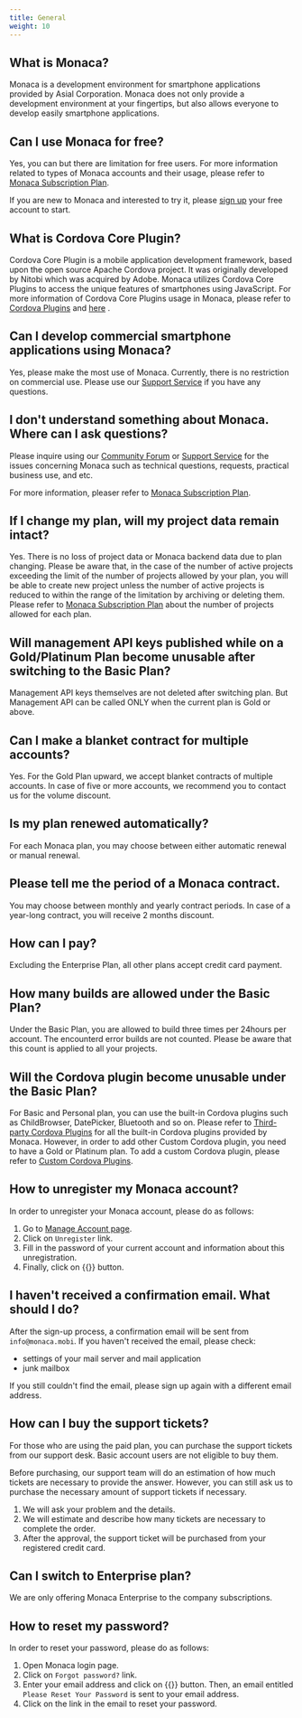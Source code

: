 ```yaml
---
title: General
weight: 10
---
```


## What is Monaca?

Monaca is a development environment for smartphone applications provided
by Asial Corporation. Monaca does not only provide a development
environment at your fingertips, but also allows everyone to develop
easily smartphone applications.

## Can I use Monaca for free?

Yes, you can but there are limitation for free users. For more
information related to types of Monaca accounts and their usage, please
refer to [Monaca Subscription Plan](https://monaca.io/pricing.html).

If you are new to Monaca and interested to try it, please [sign up](https://monaca.mobi/register/start) your free account to start.

## What is Cordova Core Plugin?

Cordova Core Plugin is a mobile application development framework, based
upon the open source Apache Cordova project. It was originally developed
by Nitobi which was acquired by Adobe. Monaca utilizes Cordova Core
Plugins to access the unique features of smartphones using JavaScript.
For more information of Cordova Core Plugins usage in Monaca, please
refer to [Cordova Plugins](/en/products_guide/monaca_ide/dependencies/cordova_plugin) and [here](https://cordova.apache.org/docs/en/latest/) .

## Can I develop commercial smartphone applications using Monaca?

Yes, please make the most use of Monaca. Currently, there is no
restriction on commercial use. Please use our [Support Service](https://monaca.io/service/index.html) if you have any questions.

## I don't understand something about Monaca. Where can I ask questions?

Please inquire using our [Community Forum](https://community.onsen.io/) or
[Support Service](https://monaca.io/service/index.html) for the issues
concerning Monaca such as technical questions, requests, practical
business use, and etc.

For more information, pleaser refer to [Monaca Subscription Plan](https://monaca.io/pricing.html).

## If I change my plan, will my project data remain intact?

Yes. There is no loss of project data or Monaca backend data due to plan
changing. Please be aware that, in the case of the number of active
projects exceeding the limit of the number of projects allowed by your
plan, you will be able to create new project unless the number of active
projects is reduced to within the range of the limitation by archiving
or deleting them. Please refer to [Monaca Subscription Plan](https://monaca.io/pricing.html) about the number of projects
allowed for each plan.

## Will management API keys published while on a Gold/Platinum Plan become unusable after switching to the Basic Plan?

Management API keys themselves are not deleted after switching plan. But
Management API can be called ONLY when the current plan is Gold or
above.

## Can I make a blanket contract for multiple accounts?

Yes. For the Gold Plan upward, we accept blanket contracts of multiple
accounts. In case of five or more accounts, we recommend you to contact
us for the volume discount.

## Is my plan renewed automatically?

For each Monaca plan, you may choose between either automatic renewal or
manual renewal.

## Please tell me the period of a Monaca contract.

You may choose between monthly and yearly contract periods. In case of a
year-long contract, you will receive 2 months discount.

## How can I pay?

Excluding the Enterprise Plan, all other plans accept credit card
payment.

## How many builds are allowed under the Basic Plan?

Under the Basic Plan, you are allowed to build three times per 24hours
per account. The encounterd error builds are not counted. Please be
aware that this count is applied to all your projects.

## Will the Cordova plugin become unusable under the Basic Plan?

For Basic and Personal plan, you can use the built-in Cordova plugins
such as ChildBrowser, DatePicker, Bluetooth and so on. Please refer to [Third-party Cordova Plugins](/en/reference/third_party_phonegap) for all the built-in Cordova plugins
provided by Monaca. However, in order to add other Custom Cordova
plugin, you need to have a Gold or Platinum plan. To add a custom
Cordova plugin, please refer to [Custom Cordova Plugins](/en/products_guide/monaca_ide/dependencies/custom_cordova_plugin).

## How to unregister my Monaca account?

In order to unregister your Monaca account, please do as follows:

1.  Go to [Manage Account page](https://monaca.mobi/en/account/edit).
2.  Click on `Unregister` link.
3.  Fill in the password of your current account and information about this unregistration.
4.  Finally, click on {{<guilabel name="Unregister">}} button.

## I haven't received a confirmation email. What should I do?

After the sign-up process, a confirmation email will be sent from
`info@monaca.mobi`. If you haven't received the email, please check:

-   settings of your mail server and mail application
-   junk mailbox

If you still couldn't find the email, please sign up again with a
different email address.

## How can I buy the support tickets?

For those who are using the paid plan, you can purchase the support
tickets from our support desk. Basic account users are not eligible to
buy them.

Before purchasing, our support team will do an estimation of how much
tickets are necessary to provide the answer. However, you can still ask
us to purchase the necessary amount of support tickets if necessary.

1.  We will ask your problem and the details.
2.  We will estimate and describe how many tickets are necessary to
    complete the order.
3.  After the approval, the support ticket will be purchased from your
    registered credit card.

## Can I switch to Enterprise plan?

We are only offering Monaca Enterprise to the company subscriptions.

## How to reset my password?

In order to reset your password, please do as follows:

1.  Open Monaca login page.
2.  Click on `Forgot password?` link.
3.  Enter your email address and click on {{<guilabel name="request E-mail">}} button. Then, an email entitled `Please Reset Your Password` is sent to your email address.
4.  Click on the link in the email to reset your password.

